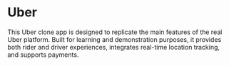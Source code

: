 # Uber
This Uber clone app is designed to replicate the main features of the real Uber platform. Built for learning and demonstration purposes, it provides both rider and driver experiences, integrates real-time location tracking, and supports payments.

